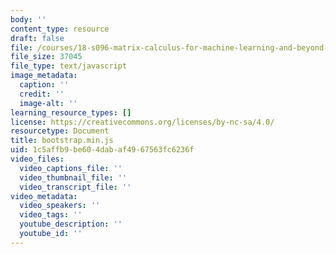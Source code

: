 ```yaml
---
body: ''
content_type: resource
draft: false
file: /courses/18-s096-matrix-calculus-for-machine-learning-and-beyond-january-iap-2022/bootstrapmin.js
file_size: 37045
file_type: text/javascript
image_metadata:
  caption: ''
  credit: ''
  image-alt: ''
learning_resource_types: []
license: https://creativecommons.org/licenses/by-nc-sa/4.0/
resourcetype: Document
title: bootstrap.min.js
uid: 1c5affb9-be60-4dab-af49-67563fc6236f
video_files:
  video_captions_file: ''
  video_thumbnail_file: ''
  video_transcript_file: ''
video_metadata:
  video_speakers: ''
  video_tags: ''
  youtube_description: ''
  youtube_id: ''
---
```

